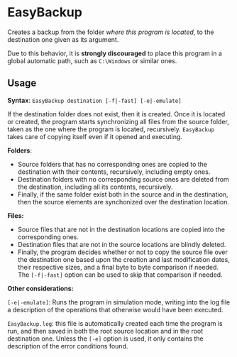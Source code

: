 # EasyBackup
Creates a backup from the folder _where this program is located_, to the destination one given as its argument.

Due to this behavior, it is **strongly discouraged** to place this program in a global automatic path, such as ```C:\Windows``` or similar ones.


## Usage
**Syntax**: ```EasyBackup destination [-f|-fast] [-e|-emulate]```

If the destination folder does not exist, then it is created. Once it is located or created, the program starts synchronizing all files from the source folder, taken as the one where the program is located, recursively. ```EasyBackup``` takes care of copying itself even if it opened and executing.

**Folders**:
- Source folders that has no corresponding ones are copied to the destination with their contents, recursively, including empty ones.
- Destination folders with no corresponding source ones are deleted from the destination, including all its contents, recursively.
- Finally, if the same folder exist both in the source and in the destination, then the source elements are synchonized over the destination location.

**Files:**

- Source files that are not in the destination locations are copied into the corresponding ones.
- Destination files that are not in the source locations are blindly deleted.
- Finally, the program decides whether or not to copy the source file over the destination one based upon the creation and last modification dates, their respective sizes, and a final byte to byte comparison if needed. The ```[-f|-fast]``` option can be used to skip that comparison if needed.

**Other considerations:**

```[-e|-emulate]```: Runs the program in simulation mode, writing into the log file a description of the operations that otherwise would have been executed.

```EasyBackup.log```: this file is automatically created each time the program is run, and then saved in both the root source location and in the root destination one. Unless the ```[-e]``` option is used, it only contains the description of the error conditions found.